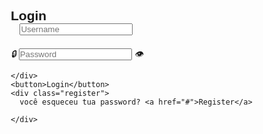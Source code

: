 
<!DOCTYPE html>
<html lang="pt">
<head>
  <meta charset="UTF-8">
  <title>Login</title>
  <style>
    * {
      margin: 0;
      padding: 0;
      box-sizing: border-box;
      font-family: Arial, sans-serif;
    }

    body {
      background: linear-gradient(to bottom, #1e2a38, #0f1722);
      height: 100vh;
      display: flex;
      align-items: center;
      justify-content: center;
    }

  .login-box {
      background: rgba(255, 255, 255, 0.05);
      backdrop-filter: blur(10px);
      border-radius: 10px;
      padding: 40px 30px;
      width: 300px;
      box-shadow: 0 0 20px rgba(0,0,0,0.5);
      color: white;
    }

    .login-box h2 {
      text-align: center;
      margin-bottom: 30px;
    }

    .input-group {
      position: relative;
      margin-bottom: 20px;
    }

   .input-group input {
      width: 100%;
      padding: 12px 40px 12px 40px;
      border: none;
      border-radius: 30px;
      outline: none;
      background: #ffffff10;
      color: #fff;
    }

    .input-group i {
      position: absolute;
      top: 50%;
      transform: translateY(-50%);
      color: #ccc;
    }

    .input-group .icon {
      left: 15px;
    }

    .input-group .toggle-password {
      right: 15px;
      cursor: pointer;
    }

    .login-box button {
      width: 100%;
      padding: 12px;
      border: none;
      border-radius: 30px;
      background: #3b82f6;
      color: white;
      font-weight: bold;
      cursor: pointer;
    }

    .login-box .register {
      text-align: center;
      margin-top: 15px;
      font-size: 14px;
    }

    .login-box .register a {
      color: #3b82f6;
      text-decoration: none;
    }
  
  
  </style>
</head>
<body>
  <div class="login-box">
    <h2>Login</h2>
    <div class="input-group">
      <i class="icon">👤</i>
      <input type="text" placeholder="Username" required="text">
    </div>
    <div class="input-group">
      <i class="icon">🔒</i>
      <input type="password" id="password" placeholder="Password" required="text">
      <i class="toggle-password" onclick="verPassword()">
        👁️</i>
      
      
      
    </div>
    <button>Login</button>
    <div class="register">
      você esqueceu tua password? <a href="#">Register</a>
      
    </div>
  </div>

  <script>
 
  
  
  function verPassword(){
    
    let input=document.querySelector("#password");
    
    let veri=input.type=input.type
       
   if(veri==="password"){
     
     input.type="text";
     
   }else{    
     
     input.type="password";
             
   }   
       
  }
  
  </script>
  

  
  </body>
   </html>
